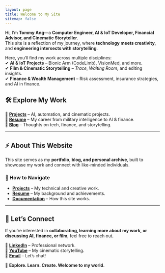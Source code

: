 ```yaml
---
layout: page
title: Welcome to My Site
sitemap: false
---
```


Hi, I’m **Tommy Ang**—a **Computer Engineer, AI & IoT Developer, Financial Advisor, and Cinematic Storyteller**.  
This site is a reflection of my journey, where **technology meets creativity**, and **engineering intersects with storytelling**.

Here, you’ll find my work across multiple disciplines:  
✔ **AI & IoT Projects** – Bionic Arm (CodeLimb), VisionMed, and more.  
✔ **Film & Cinematic Storytelling** – *Trace*, *Waiting Room*, and editing insights.  
✔ **Finance & Wealth Management** – Risk assessment, insurance strategies, and AI in finance.  

## **🛠 Explore My Work**
🔹 **[Projects](/projects/)** – AI, automation, and cinematic projects.  
🔹 **[Resume](/resume/)** – My career from military intelligence to AI & finance.  
🔹 **[Blog](/blog/)** – Thoughts on tech, finance, and storytelling.  

---

## **⚡ About This Website**
This site serves as my **portfolio, blog, and personal archive**, built to showcase my work and connect with like-minded individuals.  

### **🔗 How to Navigate**
- **[Projects](/projects/)** – My technical and creative work.  
- **[Resume](/resume/)** – My background and achievements.  
- **[Documentation](/docs/)** – How this site works.  

---

## **📩 Let’s Connect**
If you’re interested in **collaborating, learning more about my work, or discussing AI, finance, or film**, feel free to reach out.  

🔹 **[LinkedIn](https://linkedin.com/in/yourprofile)** – Professional network.  
🔹 **[YouTube](https://www.youtube.com/watch?v=VgzobnepkV4&list=PLmyLsh61IFdzxcEls917HZ3Wkfty_bobA)** – My cinematic storytelling.  
🔹 **[Email](angyl94@hotmail.com)** – Let’s chat!  

🚀 **Explore. Learn. Create. Welcome to my world.**  
